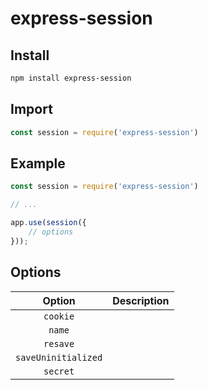 express-session
===============

Install
-------
```sh
npm install express-session
```

Import
------
```js
const session = require('express-session')
```

Example
-------
```js
const session = require('express-session')

// ...

app.use(session({
    // options
}));
```

Options
-------
| Option | Description |
|:------:|:-----------:|
| `cookie` | |
| `name` | |
| `resave` | |
| `saveUninitialized` | |
| `secret` | |